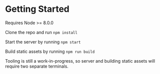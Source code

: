 # Getting Started
Requires Node >= 8.0.0

Clone the repo and run `npm install`

Start the server by running `npm start`

Build static assets by running `npm run build`

Tooling is still a work-in-progress, so server and building static assets will require two separate terminals.
